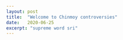 ```yaml
---
layout: post
title:  "Welcome to Chinmoy controversies"
date:   2020-06-25
excerpt: "supreme word sri"
---
```

